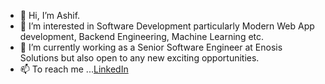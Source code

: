 - 👋 Hi, I’m Ashif.
- 👀 I’m interested in Software Development particularly Modern Web App development, Backend Engineering, Machine Learning etc.
- 🌱 I’m currently working as a Senior Software Engineer at Enosis Solutions but also open to any new exciting opportunities.
- 📫 To reach me ...[LinkedIn](https://www.linkedin.com/in/md-ashif/)

<!---
mdashif313/mdashif313 is a ✨ special ✨ repository because its `README.md` (this file) appears on your GitHub profile.
You can click the Preview link to take a look at your changes.
--->
